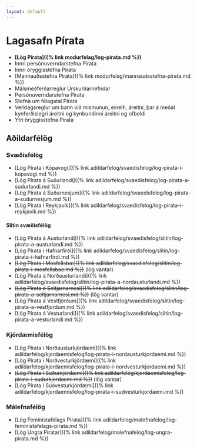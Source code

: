 ```yaml
---
layout: default
---
```


# Lagasafn Pírata

* **[Lög Pírata]({% link modurfelag/log-pirata.md %})**
* Innri persónuverndarstefna Pírata
* Innri öryggisstefna Pírata
* [Mannauðsstefna Pírata]({% link modurfelag/mannaudsstefna-pirata.md %})
* Málsmeðferðarreglur Úrskurðarnefndar
* Persónuverndarstefna Pírata
* Stefna um félagatal Pírata
* Verklagsreglur um bann við mismunun, einelti, áreitni, þar á meðal kynferðislegri áreitni og kynbundinni áreitni og ofbeldi
* Ytri öryggisstefna Pírata

## Aðildarfélög

### Svæðisfélög

* [Lög Pírata í Kópavogi]({% link adildarfelog/svaedisfelog/log-pirata-i-kopavogi.md %})
* [Lög Pírata á Suðurlandi]({% link adildarfelog/svaedisfelog/log-pirata-a-sudurlandi.md %})
* [Lög Pírata á Suðurnesjum]({% link adildarfelog/svaedisfelog/log-pirata-a-sudurnesjum.md %})
* [Lög Pírata í Reykjavík]({% link adildarfelog/svaedisfelog/log-pirata-i-reykjavik.md %})

#### Slitin svæðisfélög

* [Lög Pírata á Austurlandi]({% link adildarfelog/svaedisfelog/slitin/log-pirata-a-austurlandi.md %})
* [Lög Pírata í Hafnarfirði]({% link adildarfelog/svaedisfelog/slitin/log-pirata-i-hafnarfirdi.md %})
* ~~[Lög Pírata í Mosfellsbæ]({% link adildarfelog/svaedisfelog/slitin/log-pirata-i-mosfellsbae.md %})~~ (lög vantar)
* [Lög Pírata á Norðausturlandi]({% link adildarfelog/svaedisfelog/slitin/log-pirata-a-nordausturlandi.md %})
* ~~[Lög Pírata á Seltjarnarnesi]({% link adildarfelog/svaedisfelog/slitin/log-pirata-a-seltjarnarnesi.md %})~~ (lög vantar)
* [Lög Pírata á Vestfjörðum]({% link adildarfelog/svaedisfelog/slitin/log-pirata-a-vestfjordum.md %})
* [Lög Pírata á Vesturlandi]({% link adildarfelog/svaedisfelog/slitin/log-pirata-a-vesturlandi.md %})

### Kjördæmisfélög

* [Lög Pírata í Norðausturkjördæmi]({% link adildarfelog/kjordaemisfelog/log-pirata-i-nordausturkjordaemi.md %})
* [Lög Pírata í Norðvesturkjördæmi]({% link adildarfelog/kjordaemisfelog/log-pirata-i-nordvesturkjordaemi.md %})
* ~~[Lög Pírata í Suðurkjördæmi]({% link adildarfelog/kjordaemisfelog/log-pirata-i-sudurkjordaemi.md %})~~ (lög vantar)
* [Lög Pírata í Suðvesturkjördæmi]({% link adildarfelog/kjordaemisfelog/log-pirata-i-sudvesturkjordaemi.md %})

### Málefnafélög

* [Lög Femínistafélags Pírata]({% link adildarfelog/malefnafelog/log-feministafelags-pirata.md %})
* [Lög Ungra Píratar]({% link adildarfelog/malefnafelog/log-ungra-pirata.md %})